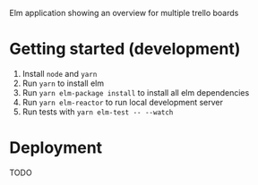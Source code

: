 Elm application showing an overview for multiple trello boards


# Getting started (development)

1. Install `node` and `yarn`
2. Run `yarn` to install elm
3. Run `yarn elm-package install` to install all elm dependencies
4. Run `yarn elm-reactor` to run local development server
5. Run tests with `yarn elm-test -- --watch`


# Deployment

TODO

